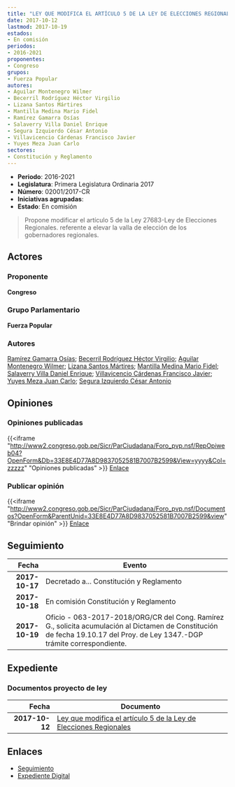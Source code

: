 ```yaml
---
title: "LEY QUE MODIFICA EL ARTÍCULO 5 DE LA LEY DE ELECCIONES REGIONALES"
date: 2017-10-12
lastmod: 2017-10-19
estados:
- En comisión
periodos:
- 2016-2021
proponentes:
- Congreso
grupos:
- Fuerza Popular
autores:
- Aguilar Montenegro Wilmer
- Becerril Rodríguez Héctor Virgilio
- Lizana Santos Mártires
- Mantilla Medina Mario Fidel
- Ramírez Gamarra Osías
- Salaverry Villa Daniel Enrique
- Segura Izquierdo César Antonio
- Villavicencio Cárdenas Francisco Javier
- Yuyes Meza Juan Carlo
sectores:
- Constitución y Reglamento
---
```

- **Periodo**: 2016-2021
- **Legislatura**: Primera Legislatura Ordinaria 2017
- **Número**: 02001/2017-CR
- **Iniciativas agrupadas**: 
- **Estado**: En comisión

> Propone modificar el artículo 5 de la Ley 27683-Ley de Elecciones Regionales. referente a elevar la valla de elección de los gobernadores regionales.


## Actores

### Proponente

**Congreso**

### Grupo Parlamentario

**Fuerza Popular**

### Autores

[Ramírez Gamarra Osías](mailto:mailto:oramirez@congreso.gob.pe); [Becerril Rodríguez Héctor Virgilio](mailto:mailto:hbecerril@congreso.gob.pe); [Aguilar Montenegro Wilmer](mailto:mailto:waguilar@congreso.gob.pe); [Lizana Santos Mártires](mailto:mailto:mlizana@congreso.gob.pe); [Mantilla Medina Mario Fidel](mailto:mailto:mmantilla@congreso.gob.pe); [Salaverry Villa Daniel Enrique](mailto:mailto:dsalaverry@congreso.gob.pe); [Villavicencio Cárdenas Francisco Javier](mailto:mailto:fvillavicencio@congreso.gob.pe); [Yuyes Meza Juan Carlo](mailto:mailto:jyuyes@congreso.gob.pe); [Segura Izquierdo César Antonio](mailto:mailto:csegura@congreso.gob.pe)

## Opiniones

### Opiniones publicadas

{{<iframe "http://www2.congreso.gob.pe/Sicr/ParCiudadana/Foro_pvp.nsf/RepOpiweb04?OpenForm&Db=33E8E4D77A8D9837052581B7007B2599&View=yyyy&Col=zzzzz" "Opiniones publicadas" >}}
[Enlace](http://www2.congreso.gob.pe/Sicr/ParCiudadana/Foro_pvp.nsf/RepOpiweb04?OpenForm&Db=33E8E4D77A8D9837052581B7007B2599&View=yyyy&Col=zzzzz)

### Publicar opinión

{{<iframe "http://www2.congreso.gob.pe/Sicr/ParCiudadana/Foro_pvp.nsf/Documentos?OpenForm&ParentUnid=33E8E4D77A8D9837052581B7007B2599&view" "Brindar opinión" >}}
[Enlace](http://www2.congreso.gob.pe/Sicr/ParCiudadana/Foro_pvp.nsf/Documentos?OpenForm&ParentUnid=33E8E4D77A8D9837052581B7007B2599&view)


## Seguimiento

| Fecha | Evento |
|------:|--------|
| **2017-10-17** | Decretado a... Constitución y Reglamento |
| **2017-10-18** | En comisión Constitución y Reglamento |
| **2017-10-19** | Oficio - 063-2017-2018/ORG/CR del Cong. Ramírez G., solicita acumulación al Dictamen de Constitución de fecha 19.10.17 del Proy. de Ley 1347.-DGP trámite correspondiente. |

## Expediente

### Documentos proyecto de ley

| Fecha | Documento |
|------:|-----------|
| **2017-10-12** | [Ley que modifica el artículo 5 de la Ley de Elecciones Regionales](http://www.leyes.congreso.gob.pe/Documentos/2016_2021/Proyectos_de_Ley_y_de_Resoluciones_Legislativas/PL0200120171012..pdf) |

## Enlaces

- [Seguimiento](http://www2.congreso.gob.pe/Sicr/TraDocEstProc/CLProLey2016.nsf/f7fff46988ca05b1052578e100829cc7/d7c4d655ec1ad759052581b70081678d?OpenDocument)
- [Expediente Digital](http://www2.congreso.gob.pe/Sicr/TraDocEstProc/Expvirt_2011.nsf/visbusqptramdoc1621/02001?opendocument)

